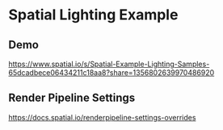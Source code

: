 # Spatial Lighting Example

## Demo
https://www.spatial.io/s/Spatial-Example-Lighting-Samples-65dcadbece06434211c18aa8?share=1356802639970486920

## Render Pipeline Settings
https://docs.spatial.io/renderpipeline-settings-overrides
